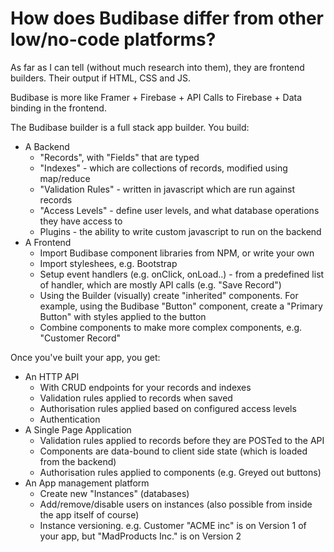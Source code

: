 # How does Budibase differ from other low/no-code platforms?

As far as I can tell \(without much research into them\), they are frontend builders. Their output if HTML, CSS and JS.

Budibase is more like Framer + Firebase + API Calls to Firebase + Data binding in the frontend.

The Budibase builder is a full stack app builder. You build:

* A Backend
  * "Records", with "Fields" that are typed
  * "Indexes" - which are collections of records, modified using map/reduce
  * "Validation Rules" - written in javascript which are run against records
  * "Access Levels" - define user levels, and what database operations they have access to
  * Plugins - the ability to write custom javascript to run on the backend
* A Frontend
  * Import Budibase component libraries from NPM, or write your own
  * Import styleshees, e.g. Bootstrap
  * Setup event handlers \(e.g. onClick, onLoad..\) - from a predefined list of handler, which are mostly API calls \(e.g. "Save Record"\)
  * Using the Builder \(visually\) create "inherited" components. For example, using the Budibase "Button" component, create a "Primary Button" with styles applied to the button
  * Combine components to make more complex components, e.g. "Customer Record"

Once you've built your app, you get:

* An HTTP API
  * With CRUD endpoints for your records and indexes
  * Validation rules applied to records when saved
  * Authorisation rules applied based on configured access levels
  * Authentication
* A Single Page Application
  * Validation rules applied to records before they are POSTed to the API
  * Components are data-bound to client side state \(which is loaded from the backend\)
  * Authorisation rules applied to components \(e.g. Greyed out buttons\)
* An App management platform
  * Create new "Instances" \(databases\)
  * Add/remove/disable users on instances \(also possible from inside the app itself of course\)
  * Instance versioning. e.g. Customer "ACME inc" is on Version 1 of your app, but "MadProducts Inc." is on Version 2

